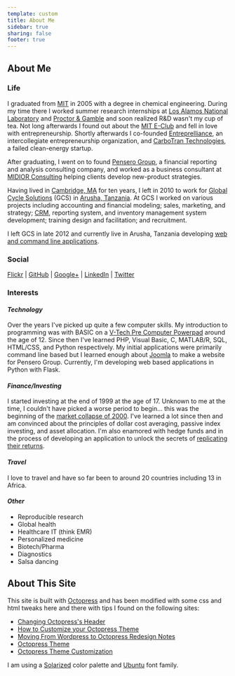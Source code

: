 ```yaml
---
template: custom
title: About Me
sidebar: true
sharing: false
footer: true
---
```

## About Me

### Life

I graduated from [MIT](http://web.mit.edu/) in 2005 with a degree in chemical engineering. During my time there I worked summer research internships at [Los Alamos National Laboratory](http://www.lanl.gov) and [Proctor & Gamble](http://www.pg.com) and soon realized R&D wasn't my cup of tea. Not long afterwards I found out about the [MIT E-Club](http://web.mit.edu/e-club/) and fell in love with entrepreneurship. Shortly afterwards I co-founded [Entreprelliance](http://www.entreprelliance.com), an intercollegiate entrepreneurship organization, and [CarboTran Technologies](https://www.google.com/search?q=carbotran+technologies), a failed clean-energy startup.

After graduating, I went on to found [Pensero Group](https://www.google.com/search?q=pensero+group), a financial reporting and analysis consulting company, and worked as a business consultant at [MIDIOR Consulting](http://www.midior.com/) helping clients develop new-product strategies.

Having lived in [Cambridge, MA]() for ten years, I left in 2010 to work for [Global Cycle Solutions](http://www.gcstz.com/) (GCS) in [Arusha, Tanzania](http://goo.gl/maps/eula2). At GCS I worked on various projects including accounting and financial modeling; sales, marketing, and strategy; [CRM](http://en.wikipedia.org/wiki/CRM), reporting system, and inventory management system development; training design and facilitation; and recruitment.


I left GCS in late 2012 and currently live in Arusha, Tanzania developing [web and command line applications](/projects).

### Social

[Flickr](http://www.flickr.com/photos/reubano/) | [GitHub](https://github.com/reubano) | [Google+](https://plus.google.com/+reubano) |  [LinkedIn](http://www.linkedin.com/in/reubano) | [Twitter](http://twitter.com/reubano)

### Interests

#### _Technology_

Over the years I've picked up quite a few computer skills. My introduction to programming was with BASIC on a [V-Tech Pre Computer Powerpad](https://www.google.com/search?q=vtech+pre+computer+powerpad) around the age of 12. Since then I've learned PHP, Visual Basic, C, MATLAB/R, SQL, HTML/CSS, and Python respectively. My initial applications were primarily command line based but I learned enough about [Joomla](http://www.joomla.org) to make a website for Pensero Group. Currently, I'm developing web based applications in Python with Flask.

#### _Finance/Investing_

I started investing at the end of 1999 at the age of 17. Unknown to me at the time, I couldn't have picked a worse period to begin... this was the beginning of the [market collapse of 2000](). I've learned a lot since then and am convinced about the principles of dollar cost averaging, passive index investing, and asset allocation. I'm also enamored with hedge funds and in the process of developing an application to unlock the secrets of [replicating their returns](http://en.wikipedia.org/wiki/Hedge_fund_replication).

#### _Travel_

I love to travel and have so far been to around 20 countries including 13 in Africa.

#### _Other_

* Reproducible research
* Global health
* Healthcare IT (think EMR)
* Personalized medicine
* Biotech/Pharma
* Diagnostics
* Salsa dancing

## About This Site

This site is built with [Octopress](http://octopress.org/) and has been modified with some css and html tweaks here and there with tips I found on the following sites:

* [Changing Octopress's Header](http://blog.bigdinosaur.org/)
* [How to Customize your Octopress Theme](http://aijazansari.com/)
* [Moving From Wordpress to Octopress Redesign Notes](http://decodize.com/)
* [Octopress Theme](http://blog.justin.kelly.org.au/)
* [Octopress Theme Customization](http://melandri.net/)

I am using a [Solarized](https://www.google.com/search?q=solarized) color palette and [Ubuntu](http://fonts.googleapis.com/css?family=Ubuntu:400,400italic,700,700italic) font family.
